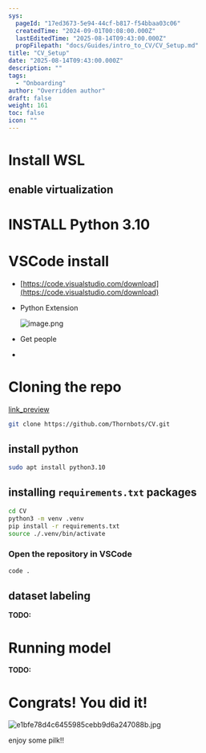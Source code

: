 ```yaml
---
sys:
  pageId: "17ed3673-5e94-44cf-b817-f54bbaa03c06"
  createdTime: "2024-09-01T00:08:00.000Z"
  lastEditedTime: "2025-08-14T09:43:00.000Z"
  propFilepath: "docs/Guides/intro_to_CV/CV_Setup.md"
title: "CV_Setup"
date: "2025-08-14T09:43:00.000Z"
description: ""
tags:
  - "Onboarding"
author: "Overridden author"
draft: false
weight: 161
toc: false
icon: ""
---
```


# Install WSL

## enable virtualization

# INSTALL Python 3.10

# VSCode install

- [https://code.visualstudio.com/download](https://code.visualstudio.com/download)
- Python Extension

	![image.png](https://prod-files-secure.s3.us-west-2.amazonaws.com/d518164a-d88e-44d1-a4ee-3adb3bd8bce0/d82b6650-a5e4-4d3c-b8c9-93d817dae00e/image.png?X-Amz-Algorithm=AWS4-HMAC-SHA256&X-Amz-Content-Sha256=UNSIGNED-PAYLOAD&X-Amz-Credential=ASIAZI2LB4662B66WEY6%2F20250814%2Fus-west-2%2Fs3%2Faws4_request&X-Amz-Date=20250814T190857Z&X-Amz-Expires=3600&X-Amz-Security-Token=IQoJb3JpZ2luX2VjEAIaCXVzLXdlc3QtMiJHMEUCIQCjqUNJte64Yfq0KCX26f3FBVEtfKB2exhiPBoviBSItgIgGX1%2FOAiopQgbyuyLFth271gG7u6wDYCC0jL6cJkGVLMq%2FwMISxAAGgw2Mzc0MjMxODM4MDUiDHAa%2FCAC28Rlnt%2FqBCrcA9yeco5Aax8wVEzwWPtrTQ88EOOfPBcOqSRgdbWzN%2Fn7q5%2BisPQ4A3AKwbYeTfrpOxVNtJv3GSjRgXxHhmNfax2p4Mac2EzFVvNR6e6df0n1N8adOs9kTqNJTSyaGvazvV9RYoagdMcexLpU1WofawpXjTuLcM2UQviBDL1WjhhvrkoTvBr41K8j1h17AU7F0elRzVtFjkTvBVos9c3to8OfV398MzLFHqfl64pGmM%2FcjBBi6NKaScIMJBHfcwX3aVqJqRkRPTBlehvK7NdXQC9NLwVdsImLetKBcXm3rkqYZlbk4hqtKppwnDbf1R40saX2a9%2FDBMA6giITlQLF377QMZo7zocEvF8iKlfZuGkx1gFf%2FA%2BX1KOLXE9S6%2BVRg5wVp6C27idf5ctY9FSRKnXI%2FthsZZWc2AiFpBeWfwjy%2BmnAgyZOcyHtyDE8tDJbS1%2B5IGVkw5yJeMdNNbz%2BnrN%2Frh4kFcZGItrXKEiWeUeppqe2KrbwMO5tHBGox%2FsOXiYGpU26dMzTN3A2ry0Yi2eZR5%2BoKWD4f2dNlBlY%2B1%2BafbRjLmGmyrOWbnyRBzpSIGr3o3nFqY8t9GPT1w7mrY2OOHE0YYDsnI7ut6yYaZkYOZ2Aln8GJ9auH%2ForMPzB%2BMQGOqUB6360uY0Uxkmg1HTG2lS5w%2BfdOQ2EZ7jn%2F388hmQQfmxg1tH2gs2XbUg7Fd1sZic7cF85J%2F92WvPrY0mb%2FOI6fEQvNTeoICWCQa9upE0IkuQlcLruwRBeVpw8jvuKO14EB0DmwaTatD9w7EeNMB6weAWRKi7xO3bznyV2NJWKz7Yq2XHLBcmdbCq%2BfCe7SGBBSHbJt9TantCrVpKi7A1jp1gV0iMI&X-Amz-Signature=544f14f5c2068236e76d723716905d50e8106fd448b2bc98b6dcd1ebfcd91ccb&X-Amz-SignedHeaders=host&x-amz-checksum-mode=ENABLED&x-id=GetObject)
- Get people
- 

# Cloning the repo

[link_preview](https://github.com/Thornbots/CV/)

```bash
git clone https://github.com/Thornbots/CV.git
```

## install python

```bash
sudo apt install python3.10
```

## installing `requirements.txt` packages

```bash
cd CV
python3 -m venv .venv
pip install -r requirements.txt
source ./.venv/bin/activate
```

### Open the repository in VSCode

```bash
code .
```

## dataset labeling  

**TODO:**

# Running model

**TODO:**

# Congrats! You did it!

![e1bfe78d4c6455985cebb9d6a247088b.jpg](https://prod-files-secure.s3.us-west-2.amazonaws.com/d518164a-d88e-44d1-a4ee-3adb3bd8bce0/7d1ce04e-65d6-40c8-814d-754280e9515a/e1bfe78d4c6455985cebb9d6a247088b.jpg?X-Amz-Algorithm=AWS4-HMAC-SHA256&X-Amz-Content-Sha256=UNSIGNED-PAYLOAD&X-Amz-Credential=ASIAZI2LB4667XRURRML%2F20250814%2Fus-west-2%2Fs3%2Faws4_request&X-Amz-Date=20250814T190851Z&X-Amz-Expires=3600&X-Amz-Security-Token=IQoJb3JpZ2luX2VjEAIaCXVzLXdlc3QtMiJHMEUCIDeSECQda%2BNQfzxV8w4ut8GHKyniutU3Or9RogvUQ0XCAiEAwf57ckkwWPanBfTU4UsV3ypK7EYfjmglR%2Bssvqer98Mq%2FwMISxAAGgw2Mzc0MjMxODM4MDUiDL1hyQ9Reqh15JoVJircA4qHpzYiLZbqkcCcRIe9WeFeix58LOlUTNRGnywBy3EGnb%2FxJvJk9YqFe2WaS5jwlpR3YMOt7ymyFMkV0lP4pS1jq634CStgGvHIfBHW5zkJqCf4Ci2lpgr4LACxAlGe2iO%2B3E0aI6cqZY9sSF4OKBtGGUqc4gVXu1Fma6z4u6yQlHCGUzuotLhmVjn4f8uQaRswzEYRmB9r35CBRXCyeHmjO5gbrfzMehLe%2F1on9iViQpd5M2aV8ESZSfyPXzaM%2FrvTyylPVEeRvk%2BRIn36eThkaA7%2FmKE3WCxQrPoloWY7f1HVcFW%2B5yRwb3MXO6dqlD1hqQw4SpQj%2Bxt%2F5eVN7sLphBJh6PH%2FqFuwmPkpkI21BNwnwlwP5UV1P3D6lXlIq7UJhakXMSKslHi1UGYusOmjd0ZfpX3HxcANllM94dV8YuYXHX7hOUVchxndsw%2FlzRIm18x11F8t%2FyFdhPK3K608IUZnuu%2BZgZkJ7pRDc3XLwYg0iUpTMK9SAKulxArNwDgoEQJyMz7fH52sxFhCYVj6cEkTlVXWgcg1nb3pn4TtU3TGODCW6suK83W7bEYlLcodpElzICCcyfU0LlvwdSi7oohxNf7jCe00faSpNNgGwGbn2I4vSBQ7fVT0MIbC%2BMQGOqUBZiwkXALTjpca294GLbFCO%2FG5tBdTVwvT5te%2FFMPfPIIXZdx92QXhgl04yfxUZFgcyTHyqDqBCiPior7H%2BafJMrvkyO%2BmavsdforsSodOzDBA2afFa3Vv83tRUEtFxUfY9Rd1m6mSeGn8T40DVevkWAq4mf%2F5EaLkMliBG1T4eQBy798IgCXaTB5CDbeGzFykFx5QHBOA5%2BG%2BD0WLCTPxJ0xxIY%2FY&X-Amz-Signature=5d9a4a890409a1adcaea7131773bdcbf68bde9cc698ed3f239fb2bd75bbd6086&X-Amz-SignedHeaders=host&x-amz-checksum-mode=ENABLED&x-id=GetObject)

enjoy some pilk!!
